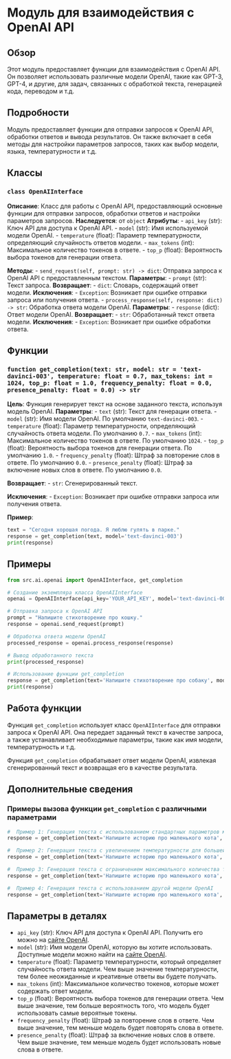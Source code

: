 # Модуль для взаимодействия с OpenAI API

## Обзор

Этот модуль предоставляет функции для взаимодействия с OpenAI API. Он позволяет использовать различные модели OpenAI, такие как GPT-3, GPT-4, и другие, для задач, связанных с обработкой текста, генерацией кода, переводом и т.д.

## Подробности

Модуль предоставляет функции для отправки запросов к OpenAI API, обработки ответов и вывода результатов. Он также включает в себя методы для настройки параметров запросов, таких как выбор модели, языка, температурности и т.д.

## Классы

### `class OpenAIInterface`

**Описание**: Класс для работы с OpenAI API, предоставляющий основные функции для отправки запросов, обработки ответов и настройки параметров запросов.
**Наследуется**:  от `object`
**Атрибуты**:
    - `api_key` (str): Ключ API для доступа к OpenAI API.
    - `model` (str): Имя используемой модели OpenAI.
    - `temperature` (float): Параметр температурности, определяющий случайность ответов модели.
    - `max_tokens` (int): Максимальное количество токенов в ответе.
    - `top_p` (float): Вероятность выбора токенов для генерации ответа.

**Методы**:
    - `send_request(self, prompt: str) -> dict`: Отправка запроса к OpenAI API с предоставленным текстом.
        **Параметры**:
            - `prompt` (str): Текст запроса.
        **Возвращает**:
            - `dict`: Словарь, содержащий ответ модели.
        **Исключения**:
            - `Exception`: Возникает при ошибке отправки запроса или получения ответа.
    - `process_response(self, response: dict) -> str`: Обработка ответа модели OpenAI.
        **Параметры**:
            - `response` (dict): Ответ модели OpenAI.
        **Возвращает**:
            - `str`: Обработанный текст ответа модели.
        **Исключения**:
            - `Exception`: Возникает при ошибке обработки ответа.

## Функции

### `function get_completion(text: str, model: str = 'text-davinci-003', temperature: float = 0.7, max_tokens: int = 1024, top_p: float = 1.0, frequency_penalty: float = 0.0, presence_penalty: float = 0.0) -> str`

**Цель**: Функция генерирует текст на основе заданного текста, используя модель OpenAI.
**Параметры**:
    - `text` (str): Текст для генерации ответа.
    - `model` (str): Имя модели OpenAI. По умолчанию `text-davinci-003`.
    - `temperature` (float): Параметр температурности, определяющий случайность ответа модели. По умолчанию `0.7`.
    - `max_tokens` (int): Максимальное количество токенов в ответе. По умолчанию `1024`.
    - `top_p` (float): Вероятность выбора токенов для генерации ответа. По умолчанию `1.0`.
    - `frequency_penalty` (float): Штраф за повторение слов в ответе. По умолчанию `0.0`.
    - `presence_penalty` (float): Штраф за включение новых слов в ответе. По умолчанию `0.0`.

**Возвращает**:
    - `str`: Сгенерированный текст.

**Исключения**:
    - `Exception`: Возникает при ошибке отправки запроса или получения ответа.

**Пример**:

```python
text = "Сегодня хорошая погода. Я люблю гулять в парке."
response = get_completion(text, model='text-davinci-003')
print(response)
```

## Примеры

```python
from src.ai.openai import OpenAIInterface, get_completion

# Создание экземпляра класса OpenAIInterface
openai = OpenAIInterface(api_key='YOUR_API_KEY', model='text-davinci-003')

# Отправка запроса к OpenAI API
prompt = "Напишите стихотворение про кошку."
response = openai.send_request(prompt)

# Обработка ответа модели OpenAI
processed_response = openai.process_response(response)

# Вывод обработанного текста
print(processed_response)

# Использование функции get_completion
response = get_completion(text='Напишите стихотворение про собаку', model='text-davinci-003')
print(response)

```

##  Работа функции

Функция `get_completion` использует класс `OpenAIInterface` для отправки запроса к OpenAI API. Она передает заданный текст в качестве запроса, а также устанавливает необходимые параметры, такие как имя модели, температурность и т.д. 

Функция `get_completion` обрабатывает ответ модели OpenAI, извлекая сгенерированный текст и возвращая его в качестве результата.

## Дополнительные сведения

###  Примеры вызова функции `get_completion` с различными параметрами

```python
#  Пример 1: Генерация текста с использованием стандартных параметров модели
response = get_completion(text='Напишите историю про маленького кота', model='text-davinci-003')

#  Пример 2: Генерация текста с увеличением температурности для большей случайности
response = get_completion(text='Напишите историю про маленького кота', model='text-davinci-003', temperature=0.9)

#  Пример 3: Генерация текста с ограничением максимального количества токенов
response = get_completion(text='Напишите историю про маленького кота', model='text-davinci-003', max_tokens=50)

#  Пример 4: Генерация текста с использованием другой модели OpenAI
response = get_completion(text='Напишите историю про маленького кота', model='text-curie-001')
```

## Параметры в деталях

- `api_key` (str): Ключ API для доступа к OpenAI API. Получить его можно на [сайте OpenAI](https://platform.openai.com/account/api-keys).
- `model` (str): Имя модели OpenAI, которую вы хотите использовать. Доступные модели можно найти на [сайте OpenAI](https://platform.openai.com/docs/models).
- `temperature` (float): Параметр температурности, который определяет случайность ответа модели. Чем выше значение температурности, тем более неожиданные и креативные ответы вы будете получать.
- `max_tokens` (int): Максимальное количество токенов, которые может содержать ответ модели.
- `top_p` (float): Вероятность выбора токенов для генерации ответа. Чем выше значение, тем больше вероятность того, что модель будет использовать самые вероятные токены.
- `frequency_penalty` (float): Штраф за повторение слов в ответе. Чем выше значение, тем меньше модель будет повторять слова в ответе.
- `presence_penalty` (float): Штраф за включение новых слов в ответе. Чем выше значение, тем меньше модель будет использовать новые слова в ответе.